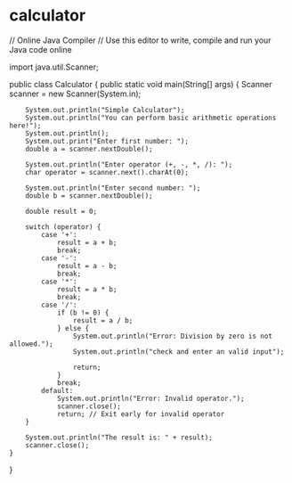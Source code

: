 # calculator
// Online Java Compiler
// Use this editor to write, compile and run your Java code online

import java.util.Scanner;

public class Calculator {
    public static void main(String[] args) {
        Scanner scanner = new Scanner(System.in);

        System.out.println("Simple Calculator");
        System.out.println("You can perform basic arithmetic operations here!");
        System.out.println();
        System.out.print("Enter first number: ");
        double a = scanner.nextDouble();

        System.out.println("Enter operator (+, -, *, /): ");
        char operator = scanner.next().charAt(0);

        System.out.println("Enter second number: ");
        double b = scanner.nextDouble();

        double result = 0;

        switch (operator) {
            case '+':
                result = a + b;
                break;
            case '-':
                result = a - b;
                break;
            case '*':
                result = a * b;
                break;
            case '/':
                if (b != 0) {
                    result = a / b;
                } else {
                    System.out.println("Error: Division by zero is not allowed.");
                    System.out.println("check and enter an valid input");
                    
                    return; 
                }
                break;
            default:
                System.out.println("Error: Invalid operator.");
                scanner.close();
                return; // Exit early for invalid operator
        }

        System.out.println("The result is: " + result);
        scanner.close();
    }
}
